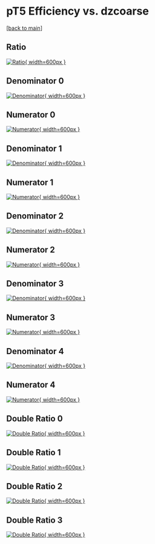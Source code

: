 # pT5 Efficiency vs. dzcoarse

[[back to main](./)]



## Ratio

[![Ratio](../mtv/var/pT5_base_211_-1_eff_dzcoarse.png){ width=600px }](../mtv/var/pT5_base_211_-1_eff_dzcoarse.pdf)

## Denominator 0

[![Denominator](../mtv/den/pT5_base_211_-1_eff_dzcoarse_den0.png){ width=600px }](../mtv/den/pT5_base_211_-1_eff_dzcoarse_den0.pdf)

## Numerator 0

[![Numerator](../mtv/num/pT5_base_211_-1_eff_dzcoarse_num0.png){ width=600px }](../mtv/num/pT5_base_211_-1_eff_dzcoarse_num0.pdf)

## Denominator 1

[![Denominator](../mtv/den/pT5_base_211_-1_eff_dzcoarse_den1.png){ width=600px }](../mtv/den/pT5_base_211_-1_eff_dzcoarse_den1.pdf)

## Numerator 1

[![Numerator](../mtv/num/pT5_base_211_-1_eff_dzcoarse_num1.png){ width=600px }](../mtv/num/pT5_base_211_-1_eff_dzcoarse_num1.pdf)

## Denominator 2

[![Denominator](../mtv/den/pT5_base_211_-1_eff_dzcoarse_den2.png){ width=600px }](../mtv/den/pT5_base_211_-1_eff_dzcoarse_den2.pdf)

## Numerator 2

[![Numerator](../mtv/num/pT5_base_211_-1_eff_dzcoarse_num2.png){ width=600px }](../mtv/num/pT5_base_211_-1_eff_dzcoarse_num2.pdf)

## Denominator 3

[![Denominator](../mtv/den/pT5_base_211_-1_eff_dzcoarse_den3.png){ width=600px }](../mtv/den/pT5_base_211_-1_eff_dzcoarse_den3.pdf)

## Numerator 3

[![Numerator](../mtv/num/pT5_base_211_-1_eff_dzcoarse_num3.png){ width=600px }](../mtv/num/pT5_base_211_-1_eff_dzcoarse_num3.pdf)

## Denominator 4

[![Denominator](../mtv/den/pT5_base_211_-1_eff_dzcoarse_den4.png){ width=600px }](../mtv/den/pT5_base_211_-1_eff_dzcoarse_den4.pdf)

## Numerator 4

[![Numerator](../mtv/num/pT5_base_211_-1_eff_dzcoarse_num4.png){ width=600px }](../mtv/num/pT5_base_211_-1_eff_dzcoarse_num4.pdf)

## Double Ratio 0

[![Double Ratio](../mtv/ratio/pT5_base_211_-1_eff_dzcoarse_ratio0.png){ width=600px }](../mtv/ratio/pT5_base_211_-1_eff_dzcoarse_ratio0.pdf)

## Double Ratio 1

[![Double Ratio](../mtv/ratio/pT5_base_211_-1_eff_dzcoarse_ratio1.png){ width=600px }](../mtv/ratio/pT5_base_211_-1_eff_dzcoarse_ratio1.pdf)

## Double Ratio 2

[![Double Ratio](../mtv/ratio/pT5_base_211_-1_eff_dzcoarse_ratio2.png){ width=600px }](../mtv/ratio/pT5_base_211_-1_eff_dzcoarse_ratio2.pdf)

## Double Ratio 3

[![Double Ratio](../mtv/ratio/pT5_base_211_-1_eff_dzcoarse_ratio3.png){ width=600px }](../mtv/ratio/pT5_base_211_-1_eff_dzcoarse_ratio3.pdf)

